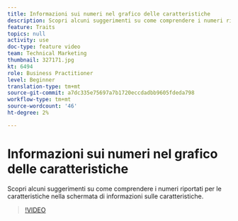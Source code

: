 ```yaml
---
title: Informazioni sui numeri nel grafico delle caratteristiche
description: Scopri alcuni suggerimenti su come comprendere i numeri riportati per le caratteristiche nella schermata di informazioni sulle caratteristiche.
feature: Traits
topics: null
activity: use
doc-type: feature video
team: Technical Marketing
thumbnail: 327171.jpg
kt: 6494
role: Business Practitioner
level: Beginner
translation-type: tm+mt
source-git-commit: a7dc335e75697a7b1720eccdadbb9605fdeda798
workflow-type: tm+mt
source-wordcount: '46'
ht-degree: 2%

---
```



# Informazioni sui numeri nel grafico delle caratteristiche

Scopri alcuni suggerimenti su come comprendere i numeri riportati per le caratteristiche nella schermata di informazioni sulle caratteristiche.

>[!VIDEO](https://video.tv.adobe.com/v/327171/?quality=12&learn=on)
